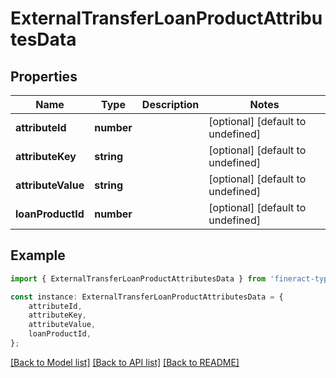 # ExternalTransferLoanProductAttributesData


## Properties

Name | Type | Description | Notes
------------ | ------------- | ------------- | -------------
**attributeId** | **number** |  | [optional] [default to undefined]
**attributeKey** | **string** |  | [optional] [default to undefined]
**attributeValue** | **string** |  | [optional] [default to undefined]
**loanProductId** | **number** |  | [optional] [default to undefined]

## Example

```typescript
import { ExternalTransferLoanProductAttributesData } from 'fineract-typescript-client';

const instance: ExternalTransferLoanProductAttributesData = {
    attributeId,
    attributeKey,
    attributeValue,
    loanProductId,
};
```

[[Back to Model list]](../README.md#documentation-for-models) [[Back to API list]](../README.md#documentation-for-api-endpoints) [[Back to README]](../README.md)
